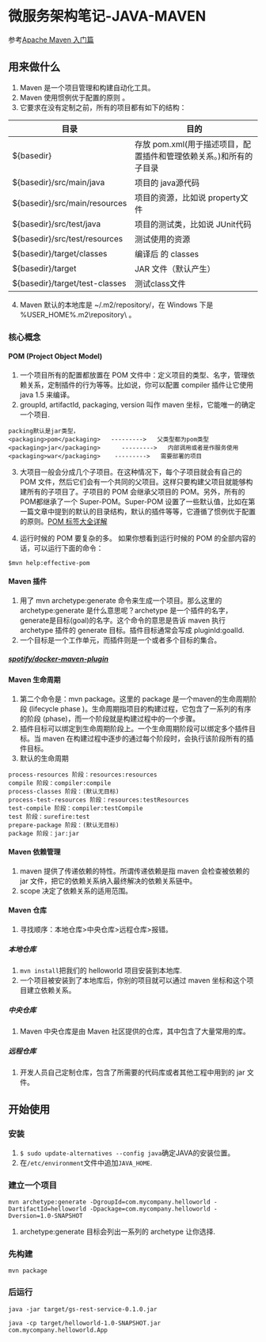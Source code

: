 # 微服务架构笔记-JAVA-MAVEN


参考[Apache Maven 入门篇](https://www.oracle.com/cn/java/technologies/apache-maven-getting-started-1.html)

## 用来做什么

1. Maven 是一个项目管理和构建自动化工具。
2. Maven 使用惯例优于配置的原则 。
3. 它要求在没有定制之前，所有的项目都有如下的结构：

|目录	|目的|
|--|--|
|${basedir}  |	存放 pom.xml(用于描述项目，配置插件和管理依赖关系。)和所有的子目录 |
|${basedir}/src/main/java	| 项目的 java源代码 |
|${basedir}/src/main/resources	| 项目的资源，比如说 property文件|
|${basedir}/src/test/java	| 项目的测试类，比如说 JUnit代码|
|${basedir}/src/test/resources	| 测试使用的资源|
|${basedir}/target/classes  |编译后 的 classes  |
|${basedir}/target | JAR 文件（默认产生）|
|${basedir}/target/test-classes  |测试class文件  |


4. Maven 默认的本地库是 ~/.m2/repository/，在 Windows 下是 %USER_HOME%\.m2\repository\ 。

### 核心概念

#### POM (Project Object Model)
1. 一个项目所有的配置都放置在 POM 文件中：定义项目的类型、名字，管理依赖关系，定制插件的行为等等。比如说，你可以配置 compiler 插件让它使用 java 1.5 来编译。
2. groupId, artifactId, packaging, version 叫作 maven 坐标，它能唯一的确定一个项目.
```
packing默认是jar类型，
<packaging>pom</packaging>   --------->   父类型都为pom类型
<packaging>jar</packaging>      --------->   内部调用或者是作服务使用
<packaging>war</packaging>    --------->   需要部署的项目
```
3. 大项目一般会分成几个子项目。在这种情况下，每个子项目就会有自己的 POM 文件，然后它们会有一个共同的父项目。这样只要构建父项目就能够构建所有的子项目了。子项目的 POM 会继承父项目的 POM。另外，所有的 POM都继承了一个 Super-POM。Super-POM 设置了一些默认值，比如在第一篇文章中提到的默认的目录结构，默认的插件等等，它遵循了惯例优于配置的原则。[POM 标签大全详解](https://www.runoob.com/maven/maven-pom.html)

4. 运行时候的 POM 要复杂的多。 如果你想看到运行时候的 POM 的全部内容的话，可以运行下面的命令：
```
$mvn help:effective-pom
```
#### Maven 插件
1. 用了 mvn archetype:generate 命令来生成一个项目。那么这里的 archetype:generate 是什么意思呢？archetype 是一个插件的名字，generate是目标(goal)的名字。这个命令的意思是告诉 maven 执行 archetype 插件的 generate 目标。插件目标通常会写成 pluginId:goalId.
2. 一个目标是一个工作单元，而插件则是一个或者多个目标的集合。

##### [spotify/docker-maven-plugin](https://github.com/spotify/docker-maven-plugin)

#### Maven 生命周期
1. 第二个命令是：mvn package。这里的 package 是一个maven的生命周期阶段 (lifecycle phase )。生命周期指项目的构建过程，它包含了一系列的有序的阶段 (phase)，而一个阶段就是构建过程中的一个步骤。
2. 插件目标可以绑定到生命周期阶段上。一个生命周期阶段可以绑定多个插件目标。当 maven 在构建过程中逐步的通过每个阶段时，会执行该阶段所有的插件目标。
3. 默认的生命周期
```
process-resources 阶段：resources:resources
compile 阶段：compiler:compile
process-classes 阶段：(默认无目标)
process-test-resources 阶段：resources:testResources
test-compile 阶段：compiler:testCompile
test 阶段：surefire:test
prepare-package 阶段：(默认无目标)
package 阶段：jar:jar
```

#### Maven 依赖管理
1. maven 提供了传递依赖的特性。所谓传递依赖是指 maven 会检查被依赖的 jar 文件，把它的依赖关系纳入最终解决的依赖关系链中。
2. scope 决定了依赖关系的适用范围。

#### Maven 仓库
1. 寻找顺序：本地仓库>中央仓库>远程仓库>报错。

##### 本地仓库
1. `mvn install`把我们的 helloworld 项目安装到本地库.
2. 一个项目被安装到了本地库后，你别的项目就可以通过 maven 坐标和这个项目建立依赖关系。

##### 中央仓库
1. Maven 中央仓库是由 Maven 社区提供的仓库，其中包含了大量常用的库。

##### 远程仓库
1. 开发人员自己定制仓库，包含了所需要的代码库或者其他工程中用到的 jar 文件。

## 开始使用

### 安装
1. `$ sudo update-alternatives --config java`确定JAVA的安装位置。
2.  在`/etc/environment`文件中追加`JAVA_HOME`.

### 建立一个项目

```
mvn archetype:generate -DgroupId=com.mycompany.helloworld -DartifactId=helloworld -Dpackage=com.mycompany.helloworld -Dversion=1.0-SNAPSHOT
```

1. archetype:generate 目标会列出一系列的 archetype 让你选择.

### 先构建

```
mvn package
```

### 后运行

```
java -jar target/gs-rest-service-0.1.0.jar

java -cp target/helloworld-1.0-SNAPSHOT.jar com.mycompany.helloworld.App
```

